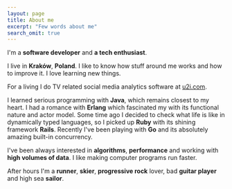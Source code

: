 ```yaml
---
layout: page
title: About me
excerpt: "Few words about me"
search_omit: true
---
```


I'm a **software developer** and **a tech enthusiast**.

I live in **Kraków**, **Poland**. I like to know how stuff around me works and how to improve it. I love learning new things.

For a living I do TV related social media analytics software at [u2i.com](http://u2i.com/).

I learned serious programming with **Java**, which remains closest to my heart. I had a romance with **Erlang** which fascinated my with its functional nature and actor model. Some time ago I decided to check what life is like in dynamically typed languages, so I picked up **Ruby** with its shining framework **Rails**. Recently I've been playing with **Go** and its absolutely amazing built-in concurrency.

I've been always interested in **algorithms**, **performance** and working with **high volumes of data**. I like making computer programs run faster.

After hours I'm a **runner**, **skier**, **progressive rock** lover, bad **guitar player** and high sea **sailor**.
